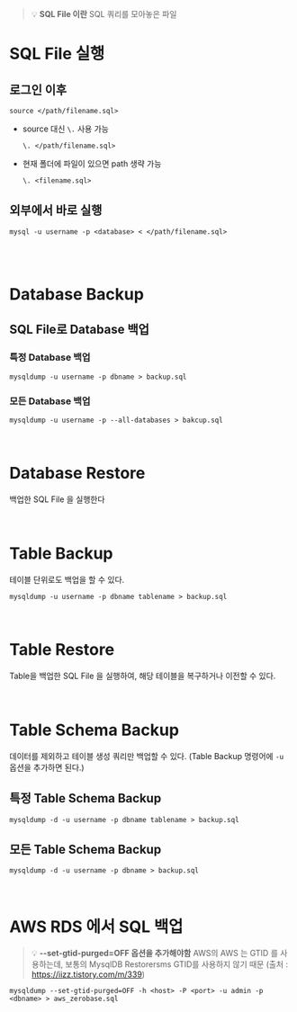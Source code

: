 <blockquote>
<p>💡 <strong>SQL File 이란</strong>
SQL 쿼리를 모아놓은 파일</p>
</blockquote>
<h1 id="sql-file-실행">SQL File 실행</h1>
<h2 id="로그인-이후">로그인 이후</h2>
<pre><code class="language-sql">source &lt;/path/filename.sql&gt;</code></pre>
<ul>
<li><p>source 대신 <code>\.</code> 사용 가능</p>
<pre><code class="language-sql">\. &lt;/path/filename.sql&gt;</code></pre>
</li>
<li><p>현재 폴더에 파일이 있으면 path 생략 가능</p>
<pre><code class="language-sql">\. &lt;filename.sql&gt;</code></pre>
</li>
</ul>
<h2 id="외부에서-바로-실행">외부에서 바로 실행</h2>
<pre><code class="language-bash">mysql -u username -p &lt;database&gt; &lt; &lt;/path/filename.sql&gt;</code></pre>
<p><br /><br /></p>
<h1 id="database-backup">Database Backup</h1>
<h2 id="sql-file로-database-백업">SQL File로 Database 백업</h2>
<h3 id="특정-database-백업">특정 Database 백업</h3>
<pre><code class="language-sql">mysqldump -u username -p dbname &gt; backup.sql</code></pre>
<h3 id="모든-database-백업">모든 Database 백업</h3>
<pre><code class="language-sql">mysqldump -u username -p --all-databases &gt; bakcup.sql</code></pre>
<br />

<h1 id="database-restore">Database Restore</h1>
<p>백업한 SQL File 을 실행한다</p>
<br />

<h1 id="table-backup">Table Backup</h1>
<p>테이블 단위로도 백업을 할 수 있다.</p>
<pre><code class="language-sql">mysqldump -u username -p dbname tablename &gt; backup.sql</code></pre>
<br />

<h1 id="table-restore">Table Restore</h1>
<p>Table을 백업한 SQL File 을 실행하여, 해당 테이블을 복구하거나 이전할 수 있다. </p>
<br />

<h1 id="table-schema-backup">Table Schema Backup</h1>
<p>데이터를 제외하고 테이블 생성 쿼리만 백업할 수 있다. (Table Backup 명령어에 <code>-u</code> 옵션을 추가하면 된다.)</p>
<h2 id="특정-table-schema-backup">특정 Table Schema Backup</h2>
<pre><code class="language-sql">mysqldump -d -u username -p dbname tablename &gt; backup.sql</code></pre>
<h2 id="모든-table-schema-backup">모든 Table Schema Backup</h2>
<pre><code class="language-sql">mysqldump -d -u username -p dbname &gt; backup.sql</code></pre>
<br />

<h1 id="aws-rds-에서-sql-백업">AWS RDS 에서 SQL 백업</h1>
<blockquote>
<p>💡 <strong>--set-gtid-purged=OFF 옵션을 추가해야함</strong>
AWS의 AWS 는 GTID 를 사용하는데, 보통의 MysqlDB Restorersms GTID를 사용하지 않기 때문
(출처 : <a href="https://iizz.tistory.com/m/339">https://iizz.tistory.com/m/339</a>)</p>
</blockquote>
<pre><code class="language-bash">mysqldump --set-gtid-purged=OFF -h &lt;host&gt; -P &lt;port&gt; -u admin -p 
&lt;dbname&gt; &gt; aws_zerobase.sql</code></pre>